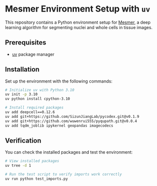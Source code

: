 # Mesmer Environment Setup with `uv`

This repository contains a Python environment setup for [Mesmer](https://deepcell.readthedocs.io/en/master/app-gallery/mesmer.html), a deep learning algorithm for segmenting nuclei and whole cells in tissue images.

## Prerequisites

- [uv](https://github.com/astral-sh/uv) package manager

## Installation

Set up the environment with the following commands:

```bash
# Initialize uv with Python 3.10
uv init -p 3.10
uv python install cpython-3.10

# Install required packages
uv add deepcell==0.12.6 
uv add git+https://github.com/SizunJiangLab/pycodex.git@v0.1.9
uv add git+https://github.com/wuwenrui555/pyqupath.git@v0.0.4
uv add tqdm_joblib ipykernel geopandas imagecodecs
```

## Verification

You can check the installed packages and test the environment:

```bash
# View installed packages
uv tree -d 1

# Run the test script to verify imports work correctly
uv run python test_imports.py
```
